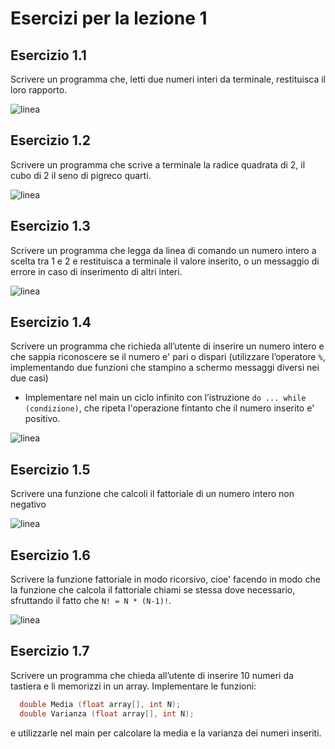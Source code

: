 # Esercizi per la lezione 1

## Esercizio 1.1 

Scrivere un programma che, letti due numeri interi da terminale, restituisca il loro rapporto.

![linea](../immagini/linea.png)

## Esercizio 1.2

Scrivere un programma che scrive a terminale la radice quadrata di 2, il cubo di 2 il seno di pigreco quarti.

![linea](../immagini/linea.png)

## Esercizio 1.3

Scrivere un programma che legga da linea di comando un numero intero a scelta tra 1 e 2
e restituisca a terminale il valore inserito, 
o un messaggio di errore in caso di inserimento di altri interi.

![linea](../immagini/linea.png)

## Esercizio 1.4 

Scrivere un programma che richieda all’utente di inserire un numero intero 
e che sappia riconoscere se il numero e' pari o dispari 
(utilizzare l’operatore ```%```, 
implementando due funzioni che stampino a schermo messaggi diversi nei due casi)
  * Implementare nel main un ciclo infinito con l’istruzione ```do ... while (condizione)```,
    che ripeta l'operazione fintanto che il numero inserito e' positivo.

![linea](../immagini/linea.png)

## Esercizio 1.5 

Scrivere una funzione che calcoli il fattoriale di un numero intero non negativo

![linea](../immagini/linea.png)

## Esercizio 1.6

Scrivere la funzione fattoriale in modo ricorsivo, 
cioe' facendo in modo che la funzione che calcola il fattoriale chiami se stessa
dove necessario, sfruttando il fatto che ```N! = N * (N-1)!```.

![linea](../immagini/linea.png)

## Esercizio 1.7

Scrivere un programma che chieda all’utente di inserire 10 numeri da tastiera 
e li memorizzi in un array.
Implementare le funzioni:
```cpp
  double Media (float array[], int N);
  double Varianza (float array[], int N);
```  
e utilizzarle nel main per calcolare la media e la varianza dei numeri inseriti.
